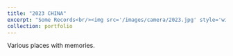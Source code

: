 ```yaml
---
title: "2023 CHINA"
excerpt: "Some Records<br/><img src='/images/camera/2023.jpg' style='width: 500px; height: auto;'>"
collection: portfolio
---
```


Various places with memories.  
